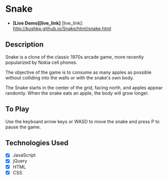# Snake

- **[Live Demo][live_link]**
[live_link]: http://kushkp.github.io/Snake/html/snake.html

## Description

Snake is a clone of the classic 1970s arcade game, more recently popularized by
Nokia cell phones.

The objective of the game is to consume as many apples as possible without colliding into the walls or with the snake's own body.

The Snake starts in the center of the grid, facing north, and apples appear randomly. When the snake eats an apple, the body will grow longer.

## To Play

Use the keyboard arrow keys or WASD to move the snake and press P to pause the game.

## Technologies Used
- [X] JavaScript
- [X] jQuery
- [X] HTML
- [X] CSS
